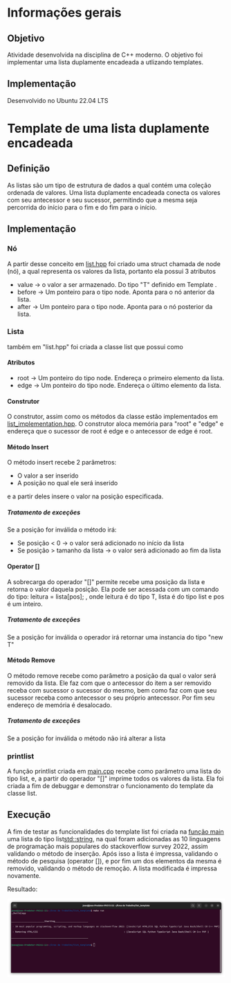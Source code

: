 # Informações gerais 

## Objetivo 

Atividade desenvolvida na disciplina de C++ moderno. O objetivo foi implementar uma lista duplamente encadeada a utlizando templates.

## Implementação 

Desenvolvido no Ubuntu 22.04 LTS 

# Template de uma lista duplamente encadeada 
## Definição 

As listas são um tipo de estrutura de dados a qual contém uma coleção ordenada de valores. Uma lista duplamente encadeada conecta os valores com seu antecessor e seu sucessor, permitindo que a mesma seja percorrida do início para o fim e do fim para o início. 

## Implementação 
### Nó 

A partir desse conceito em [list.hpp](src/list.hpp) foi criado uma struct chamada de node (nó), a qual representa os valores da lista, portanto ela possui 3 atributos 

- value -> o valor a ser armazenado. Do tipo "T" definido em Template <typename T>. 
- before -> Um ponteiro para o tipo node. Aponta para o nó anterior da lista. 
- after -> Um ponteiro para o tipo node. Aponta para o nó posterior da lista. 

### Lista 

também em "list.hpp" foi criada a classe list que possui como  
#### Atributos 

- root -> Um ponteiro do tipo node<T>. Endereça o primeiro elemento da lista. 
- edge -> Um ponteiro do tipo node<T>. Endereça o último elemento da lista. 

#### Construtor 

O construtor, assim como os métodos da classe estão implementados em [list_implementation.hpp](src/list_implementation.hpp). O construtor aloca memória para "root" e "edge" e endereça que o sucessor de root é edge e o antecessor de edge é root. 

#### Método Insert 

O método insert recebe 2 parâmetros:  

- O valor a ser inserido 
- A posição no qual ele será inserido 

e a partir deles insere o valor na posição especificada. 
 
##### Tratamento de exceções 

Se a posição for inválida o método irá: 

- Se posição < 0 -> o valor será adicionado no início da lista 
- Se posição > tamanho da lista -> o valor será adicionado ao fim da lista 

#### Operator [] 

A sobrecarga do operador "[]" permite recebe uma posição da lista e retorna o valor daquela posição. Ela pode ser acessada com um comando do tipo: leitura = lista[pos]; , onde leitura é do tipo T, lista é do tipo list<T> e pos é um inteiro. 

##### Tratamento de exceções 

Se a posição for inválida o operador irá retornar uma instancia do tipo "new T" 

#### Método Remove 

O método remove recebe como parâmetro a posição da qual o valor será removido da lista. Ele faz com que o antecessor do item a ser removido receba com sucessor o sucessor do mesmo, bem como faz com que seu sucessor receba como antecessor o seu próprio antecessor. Por fim seu endereço de memória é desalocado. 

##### Tratamento de exceções 

Se a posição for inválida o método não irá alterar a lista 

### printlist 

A função printlist criada em [main.cpp](src/main.cpp) recebe como parâmetro uma lista do tipo list<T>, e, a partir do operador "[]" imprime todos os valores da lista. Ela foi criada a fim de debuggar e demonstrar o funcionamento do template da classe list. 

## Execução 

A fim de testar as funcionalidades do template list foi criada na [função main](src/main.cpp) uma lista do tipo list<std::string>, na qual foram adicionadas as 10 linguagens de programação mais populares do stackoverflow survey 2022, assim validando o método de inserção. Após isso a lista é impressa, validando o método de pesquisa (operator []), e por fim um dos elementos da mesma é removido, validando o método de remoção. A lista modificada é impressa novamente. 

Resultado: 

<img src="images/run.png"/> 
